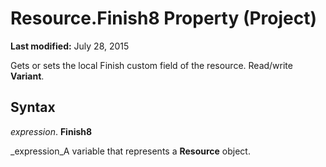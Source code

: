 
# Resource.Finish8 Property (Project)

 **Last modified:** July 28, 2015

Gets or sets the local Finish custom field of the resource. Read/write  **Variant**.

## Syntax

 _expression_. **Finish8**

 _expression_A variable that represents a  **Resource** object.

